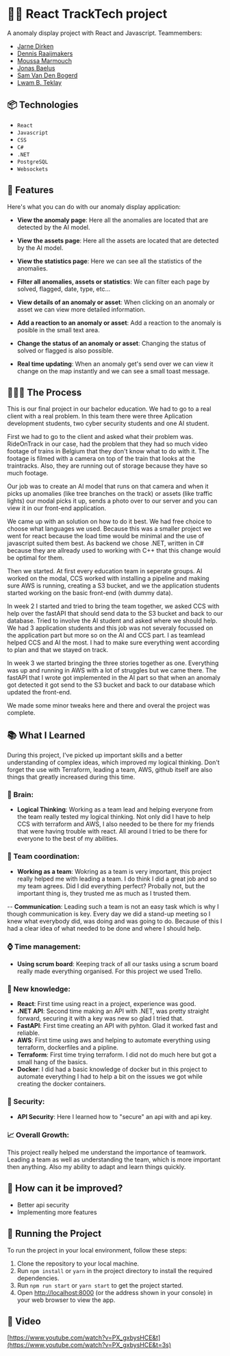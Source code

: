 ﻿# 🥷🏽 React TrackTech project

A anomaly display project with React and Javascript. Teammembers:

- [Jarne Dirken](https://github.com/jarnedirken)
- [Dennis Raaijmakers](https://github.com/dennis-r)
- [Moussa Marmouch](https://github.com/moussamarmouch)
- [Jonas Baelus](https://github.com/JonasBaelus)
- [Sam Van Den Bogerd](https://github.com/samvandenbogerd)
- [Lwam B. Teklay](https://github.com/LwamB)

## 📦 Technologies

- `React`
- `Javascript`
- `CSS`
- `C#`
- `.NET`
- `PostgreSQL`
- `Websockets`

## 🦄 Features

Here's what you can do with our anomaly display application:

- **View the anomaly page**: Here all the anomalies are located that are detected by the AI model.

- **View the assets page**: Here all the assets are located that are detected by the AI model.

- **View the statistics page**: Here we can see all the statistics of the anomalies.

- **Filter all anomalies, assets or statistics**: We can filter each page by solved, flagged, date, type, etc...

- **View details of an anomaly or asset**: When clicking on an anomaly or asset we can view more detailed information.

- **Add a reaction to an anomaly or asset**: Add a reaction to the anomaly is posible in the small text area.

- **Change the status of an anomaly or asset**: Changing the status of solved or flagged is also possible.

- **Real time updating**: When an anomaly get's send over we can view it change on the map instantly and we can see a small toast message.

## 👩🏽‍🍳 The Process

This is our final project in our bachelor education. We had to go to a real client with a real problem. In this team there were three Aplication development students, two cyber security students and one AI student.

First we had to go to the client and asked what their problem was. RideOnTrack in our case, had the problem that they had so much video footage of trains in Belgium that they don't know what to do with it. The footage is filmed with a camera on top of the train that looks at the traintracks. Also, they are running out of storage because they have so much footage.

Our job was to create an AI model that runs on that camera and when it picks up anomalies (like tree branches on the track) or assets (like traffic lights) our modal picks it up, sends a photo over to our server and you can view it in our front-end application.

We came up with an solution on how to do it best. We had free choice to choose what languages we used. Because this was a smaller project we went for react because the load time would be minimal and the use of javascript suited them best. As backend we chose .NET, written in C# because they are allready used to working with C++ that this change would be optimal for them.

Then we started. At first every education team in seperate groups. AI worked on the modal, CCS worked with installing a pipeline and making sure AWS is running, creating a S3 bucket, and we the application students started working on the basic front-end (with dummy data).

In week 2 I started and tried to bring the team together, we asked CCS with help over the fastAPI that should send data to the S3 bucket and back to our database. Tried to involve the AI student and asked where we should help. We had 3 application students and this job was not severaly focussed on the application part but more so on the AI and CCS part. I as teamlead helped CCS and AI the most. I had to make sure everything went according to plan and that we stayed on track.

In week 3 we started bringing the three stories together as one. Everything was up and running in AWS with a lot of struggles but we came there. The fastAPI that I wrote got implemented in the AI part so that when an anomaly got detected it got send to the S3 bucket and back to our database which updated the front-end.

We made some minor tweaks here and there and overal the project was complete.

## 📚 What I Learned

During this project, I've picked up important skills and a better understanding of complex ideas, which improved my logical thinking. Don't forget the use with Terraform, leading a team, AWS, github itself are also things that greatly increased during this time.

### 🧠 Brain:

- **Logical Thinking**: Working as a team lead and helping everyone from the team really tested my logical thinking. Not only did I have to help CCS with terraform and AWS, I also needed to be there for my friends that were having trouble with react. All around I tried to be there for everyone to the best of my abilities.

### 📏 Team coordination:

- **Working as a team**: Wokring as a team is very important, this project really helped me with leading a team. I do think I did a great job and so my team agrees. Did I did everything perfect? Probally not, but the important thing is, they trusted me as much as I trusted them.

-- **Communication**: Leading such a team is not an easy task which is why I though communication is key. Every day we did a stand-up meeting so I knew what everybody did, was doing and was going to do. Because of this I had a clear idea of what needed to be done and where I should help.

### ⌚ Time management:

- **Using scrum board**: Keeping track of all our tasks using a scrum board really made everything organised. For this project we used Trello.

### 📓 New knowledge:

- **React**: First time using react in a project, experience was good.
- **.NET API**: Second time making an API with .NET, was pretty straight forward, securing it with a key was new so glad I tried that.
- **FastAPI**: First time creating an API with pyhton. Glad it worked fast and reliable.
- **AWS**: First time using aws and helping to automate everything using terraform, dockerfiles and a pipline.
- **Terraform**: First time trying terraform. I did not do much here but got a small hang of the basics.
- **Docker**: I did had a basic knowledge of docker but in this project to automate everything I had to help a bit on the issues we got while creating the docker containers.

### 🎡 Security:

- **API Security**: Here I learned how to "secure" an api with and api key.

### 📈 Overall Growth:

This project really helped me understand the importance of teamwork. Leading a team as well as understanding the team, which is more important then anything. Also my ability to adapt and learn things quickly.

## 💭 How can it be improved?

- Better api security
- Implementing more features

## 🚦 Running the Project

To run the project in your local environment, follow these steps:

1. Clone the repository to your local machine.
2. Run `npm install` or `yarn` in the project directory to install the required dependencies.
3. Run `npm run start` or `yarn start` to get the project started.
4. Open [http://localhost:8000](http://localhost:8000) (or the address shown in your console) in your web browser to view the app.

## 🍿 Video

[https://www.youtube.com/watch?v=PX_gxbysHCE&t](https://www.youtube.com/watch?v=PX_gxbysHCE&t=3s)
